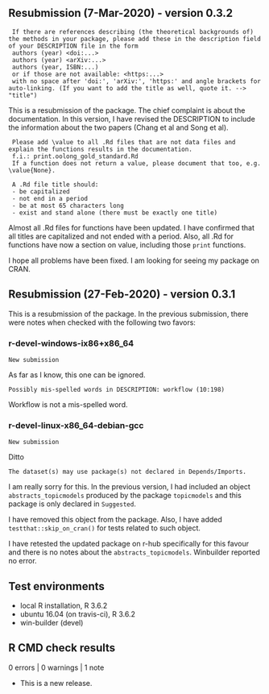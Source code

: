 ## Resubmission (7-Mar-2020) - version 0.3.2

     If there are references describing (the theoretical backgrounds of) the methods in your package, please add these in the description field of your DESCRIPTION file in the form
     authors (year) <doi:...>
     authors (year) <arXiv:...>
     authors (year, ISBN:...)
     or if those are not available: <https:...>
     with no space after 'doi:', 'arXiv:', 'https:' and angle brackets for auto-linking. (If you want to add the title as well, quote it. --> "title")

This is a resubmission of the package. The chief complaint is about the documentation. In this version, I have revised the DESCRIPTION to include the information about the two papers (Chang et al and Song et al).

     Please add \value to all .Rd files that are not data files and explain the functions results in the documentation.
     f.i.: print.oolong_gold_standard.Rd
     If a function does not return a value, please document that too, e.g. \value{None}.

     A .Rd file title should:
     - be capitalized
     - not end in a period
     - be at most 65 characters long
     - exist and stand alone (there must be exactly one title)

Almost all .Rd files for functions have been updated. I have confirmed that all titles are capitalized and not ended with a period. Also, all .Rd for functions have now a section on value, including those `print` functions.

I hope all problems have been fixed. I am looking for seeing my package on CRAN.

## Resubmission (27-Feb-2020) - version 0.3.1

This is a resubmission of the package. In the previous submission, there were notes when checked with the following two favors:

### r-devel-windows-ix86+x86_64

    New submission

As far as I know, this one can be ignored.

    Possibly mis-spelled words in DESCRIPTION: workflow (10:198)

Workflow is not a mis-spelled word.

### r-devel-linux-x86_64-debian-gcc

    New submission
	
Ditto

    The dataset(s) may use package(s) not declared in Depends/Imports.

I am really sorry for this. In the previous version, I had included an object `abstracts_topicmodels` produced by the package `topicmodels` and this package is only declared in `Suggested`.

I have removed this object from the package. Also, I have added `testthat::skip_on_cran()` for tests related to such object. 

I have retested the updated package on r-hub specifically for this favour and there is no notes about the `abstracts_topicmodels`. Winbuilder reported no error.

## Test environments
* local R installation, R 3.6.2
* ubuntu 16.04 (on travis-ci), R 3.6.2
* win-builder (devel)

## R CMD check results

0 errors | 0 warnings | 1 note

* This is a new release.

